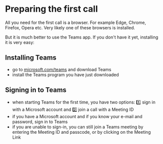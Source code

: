 # Preparing the first call

All you need for the first call is a browser. For example Edge, Chrome, Firefox, Opera etc. Very likely one of these browsers is installed.

But it is much better to use the Teams app. If you don't have it yet, installing it is very easy:

## Installing Teams

- go to [microsoft.com/teams](https://microsoft.com/teams) and download Teams
- install the Teams program you have just downloaded

## Signing in to Teams

- when starting Teams for the first time, you have two options: 1️⃣ sign in with a Microsoft account and 2️⃣ join a call with a Meeting ID
- if you have a Microsoft account and if you know your e-mail and password, sign in to Teams
- if you are unable to sign-in, you can still join a Teams meeting by entering the Meeting ID and passcode, or by clicking on the Meeting Link